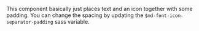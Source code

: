 This component basically just places text and an icon together with some
padding. You can change the spacing by updating the
`$md-font-icon-separator-padding` sass variable.
